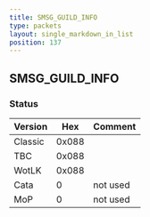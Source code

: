 ```yaml
---
title: SMSG_GUILD_INFO
type: packets
layout: single_markdown_in_list
position: 137
---
```


## SMSG_GUILD_INFO

### Status

Version    | Hex        | Comment
---------- | ---------- | ---------- 
Classic    | 0x088      | 
TBC        | 0x088      | 
WotLK      | 0x088      | 
Cata       | 0          | not used
MoP        | 0          | not used